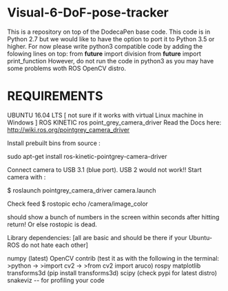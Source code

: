 # Visual-6-DoF-pose-tracker
This is a repository on top of the DodecaPen base code.
This code is in Python 2.7 but we would like to have the option to port it to Python 3.5 or higher. 
For now please write python3 compatible code by adding the folowing lines on top:
from __future__ import division
from __future__ import print_function
However, do not run the code in python3 as you may have some problems woth ROS OpenCV distro.

# REQUIREMENTS
UBUNTU 16.04 LTS [ not sure if it works with virtual Linux machine in Windows ]
ROS KINETIC
ros point_grey_camera_driver 
Read the Docs here: http://wiki.ros.org/pointgrey_camera_driver

Install prebuilt bins from source :

sudo apt-get install ros-kinetic-pointgrey-camera-driver

Connect camera to USB 3.1 (blue port). USB 2 would not work!! Start camera with : 

$ roslaunch pointgrey_camera_driver camera.launch

Check feed 
$ rostopic echo /camera/image_color 

should show a bunch of numbers in the screen within seconds after hitting return! Or else rostopic is dead. 

Library dependencies:  [all are basic and should be there if your Ubuntu-ROS do not hate each other]

numpy (latest)
OpenCV contrib (test it as with the following in the terminal: >python -> >import  cv2 -> >from cv2 import aruco)
rospy
matplotlib
transforms3d (pip install transforms3d)
scipy (check pypi for latest distro)
snakeviz -- for profiling your code







